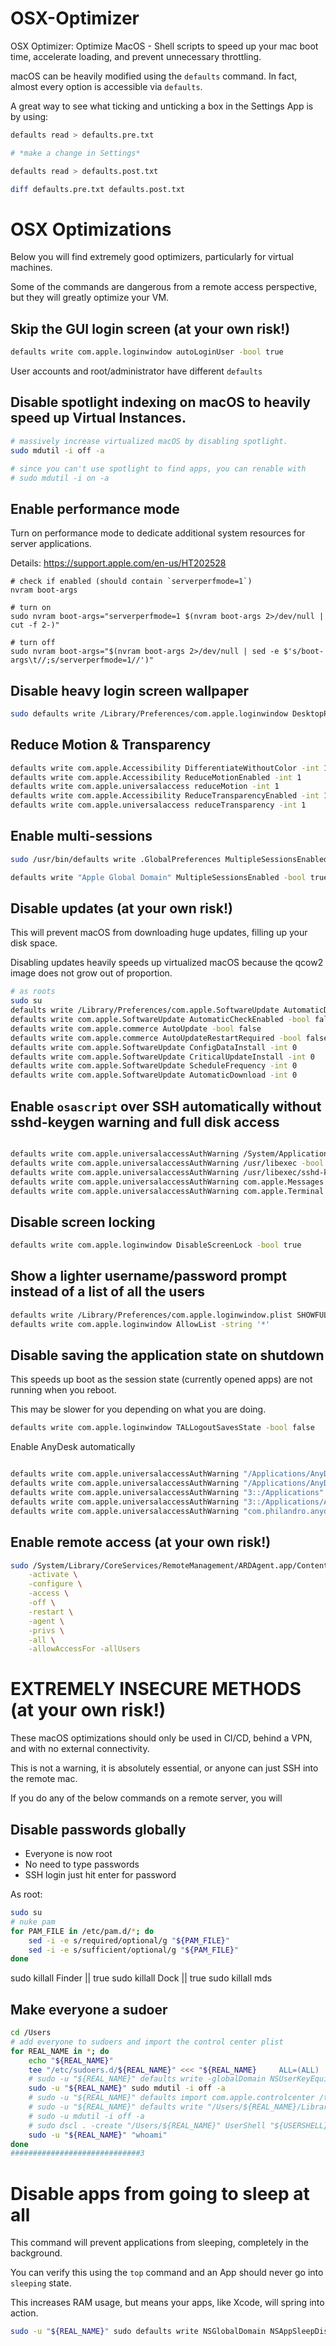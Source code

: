 # OSX-Optimizer
OSX Optimizer: Optimize MacOS - Shell scripts to speed up your mac boot time, accelerate loading, and prevent unnecessary throttling.

macOS can be heavily modified using the `defaults` command. In fact, almost every option is accessible via `defaults`.

A great way to see what ticking and unticking a box in the Settings App is by using:

```bash
defaults read > defaults.pre.txt

# *make a change in Settings*

defaults read > defaults.post.txt

diff defaults.pre.txt defaults.post.txt
```

# OSX Optimizations

Below you will find extremely good optimizers, particularly for virtual machines.

Some of the commands are dangerous from a remote access perspective, but they will greatly optimize your VM.


## Skip the GUI login screen (at your own risk!)
```bash
defaults write com.apple.loginwindow autoLoginUser -bool true
```

User accounts and root/administrator have different `defaults`

## Disable spotlight indexing on macOS to heavily speed up Virtual Instances.

```bash
# massively increase virtualized macOS by disabling spotlight.
sudo mdutil -i off -a

# since you can't use spotlight to find apps, you can renable with
# sudo mdutil -i on -a

```

## Enable performance mode

Turn on performance mode to dedicate additional system resources for server applications.

Details: https://support.apple.com/en-us/HT202528

```
# check if enabled (should contain `serverperfmode=1`)
nvram boot-args

# turn on
sudo nvram boot-args="serverperfmode=1 $(nvram boot-args 2>/dev/null | cut -f 2-)"

# turn off
sudo nvram boot-args="$(nvram boot-args 2>/dev/null | sed -e $'s/boot-args\t//;s/serverperfmode=1//')"
```

## Disable heavy login screen wallpaper

```bash
sudo defaults write /Library/Preferences/com.apple.loginwindow DesktopPicture ""
```

## Reduce Motion & Transparency

```bash
defaults write com.apple.Accessibility DifferentiateWithoutColor -int 1
defaults write com.apple.Accessibility ReduceMotionEnabled -int 1
defaults write com.apple.universalaccess reduceMotion -int 1
defaults write com.apple.Accessibility ReduceTransparencyEnabled -int 1
defaults write com.apple.universalaccess reduceTransparency -int 1
```


## Enable multi-sessions

```bash
sudo /usr/bin/defaults write .GlobalPreferences MultipleSessionsEnabled -bool TRUE

defaults write "Apple Global Domain" MultipleSessionsEnabled -bool true
```

## Disable updates (at your own risk!)
This will prevent macOS from downloading huge updates, filling up your disk space.

Disabling updates heavily speeds up virtualized macOS because the qcow2 image does not grow out of proportion.

```bash
# as roots
sudo su
defaults write /Library/Preferences/com.apple.SoftwareUpdate AutomaticDownload -bool false
defaults write com.apple.SoftwareUpdate AutomaticCheckEnabled -bool false
defaults write com.apple.commerce AutoUpdate -bool false
defaults write com.apple.commerce AutoUpdateRestartRequired -bool false
defaults write com.apple.SoftwareUpdate ConfigDataInstall -int 0
defaults write com.apple.SoftwareUpdate CriticalUpdateInstall -int 0
defaults write com.apple.SoftwareUpdate ScheduleFrequency -int 0
defaults write com.apple.SoftwareUpdate AutomaticDownload -int 0
```

## Enable `osascript` over SSH automatically without **sshd-keygen warning** and **full disk access**

```bash

defaults write com.apple.universalaccessAuthWarning /System/Applications/Utilities/Terminal.app -bool true
defaults write com.apple.universalaccessAuthWarning /usr/libexec -bool true
defaults write com.apple.universalaccessAuthWarning /usr/libexec/sshd-keygen-wrapper -bool true
defaults write com.apple.universalaccessAuthWarning com.apple.Messages -bool true
defaults write com.apple.universalaccessAuthWarning com.apple.Terminal -bool true

```

## Disable screen locking

```bash
defaults write com.apple.loginwindow DisableScreenLock -bool true
```

## Show a lighter username/password prompt instead of a list of all the users

```bash
defaults write /Library/Preferences/com.apple.loginwindow.plist SHOWFULLNAME -bool true
defaults write com.apple.loginwindow AllowList -string '*'

```

## Disable saving the application state on shutdown

This speeds up boot as the session state (currently opened apps) are not running when you reboot.

This may be slower for you depending on what you are doing.

```bash
defaults write com.apple.loginwindow TALLogoutSavesState -bool false
```

Enable AnyDesk automatically

```bash

defaults write com.apple.universalaccessAuthWarning "/Applications/AnyDesk.app" -bool true
defaults write com.apple.universalaccessAuthWarning "/Applications/AnyDesk.app/Contents/MacOS/AnyDesk" -bool true
defaults write com.apple.universalaccessAuthWarning "3::/Applications" -bool true
defaults write com.apple.universalaccessAuthWarning "3::/Applications/AnyDesk.app" -bool true
defaults write com.apple.universalaccessAuthWarning "com.philandro.anydesk" -bool true

```

## Enable remote access (at your own risk!)

```bash
sudo /System/Library/CoreServices/RemoteManagement/ARDAgent.app/Contents/Resources/kickstart \
    -activate \
    -configure \
    -access \
    -off \
    -restart \
    -agent \
    -privs \
    -all \
    -allowAccessFor -allUsers
```





# EXTREMELY INSECURE METHODS (at your own risk!)

These macOS optimizations should only be used in CI/CD, behind a VPN, and with no external connectivity.

This is not a warning, it is absolutely essential, or anyone can just SSH into the remote mac.

If you do any of the below commands on a remote server, you will

## Disable passwords globally

- Everyone is now root
- No need to type passwords
- SSH login just hit enter for password

As root:

```bash
sudo su
# nuke pam
for PAM_FILE in /etc/pam.d/*; do
    sed -i -e s/required/optional/g "${PAM_FILE}"
    sed -i -e s/sufficient/optional/g "${PAM_FILE}"
done
```



sudo killall Finder || true
sudo killall Dock || true
sudo killall mds


## Make everyone a sudoer

```bash
cd /Users
# add everyone to sudoers and import the control center plist
for REAL_NAME in *; do
    echo "${REAL_NAME}"
    tee "/etc/sudoers.d/${REAL_NAME}" <<< "${REAL_NAME}     ALL=(ALL)       NOPASSWD: ALL"
    # sudo -u "${REAL_NAME}" defaults write -globalDomain NSUserKeyEquivalents  -dict-add "Save as PDF\\U2026" "@\$p";
    sudo -u "${REAL_NAME}" sudo mdutil -i off -a
    # sudo -u "${REAL_NAME}" defaults import com.apple.controlcenter /tmp/com.apple.controlcenter.plist
    # sudo -u "${REAL_NAME}" defaults write "/Users/${REAL_NAME}/Library/Preferences/.GlobalPreferences MultipleSessionEnabled" -bool 'YES'
    # sudo -u mdutil -i off -a
    # sudo dscl . -create "/Users/${REAL_NAME}" UserShell "${USERSHELL}"
    sudo -u "${REAL_NAME}" "whoami"
done
#############################3

```


# Disable apps from going to sleep at all
This command will prevent applications from sleeping, completely in the background.

You can verify this using the `top` command and an App should never go into `sleeping` state.

This increases RAM usage, but means your apps, like Xcode, will spring into action.

```bash
sudo -u "${REAL_NAME}" sudo defaults write NSGlobalDomain NSAppSleepDisabled -bool YES
```



